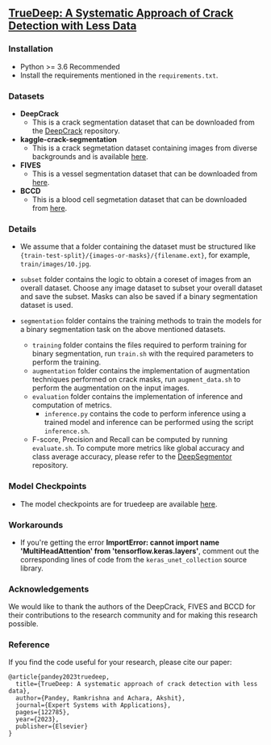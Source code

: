 ## [TrueDeep: A Systematic Approach of Crack Detection with Less Data](https://arxiv.org/abs/2305.19088)
### Installation
- Python >= 3.6 Recommended
- Install the requirements mentioned in the `requirements.txt`.

### Datasets

- **DeepCrack**
  - This is a crack segmentation dataset that can be downloaded from the [DeepCrack](https://github.com/yhlleo/DeepCrack/blob/master/dataset/DeepCrack.zip) repository.
- **kaggle-crack-segmentation**
  - This is a crack segmetation dataset containing images from diverse backgrounds and is available [here](https://www.kaggle.com/datasets/lakshaymiddha/crack-segmentation-dataset).
- **FIVES**
  - This is a vessel segmentation dataset that can be downloaded from [here](https://figshare.com/ndownloader/files/34969398).
- **BCCD**
  - This is a blood cell segmetation dataset that can be downloaded from [here](https://www.kaggle.com/datasets/jeetblahiri/bccd-dataset-with-mask).

### Details

- We assume that a folder containing the dataset must be structured like `{train-test-split}/{images-or-masks}/{filename.ext}`, for example, `train/images/10.jpg`.

- `subset` folder contains the logic to obtain a coreset of images from an overall dataset. Choose any image dataset to subset your overall dataset and
save the subset. Masks can also be saved if a binary segmentation dataset is used.

- `segmentation` folder contains the training methods to train the models for a binary segmentation task on the above mentioned datasets.
  - `training` folder contains the files required to perform training for binary segmentation, run `train.sh` with the required parameters to perform the training.
  - `augmentation` folder contains the implementation of augmentation techniques performed on crack masks, run `augment_data.sh` to perform the augmentation on the input images.
  - `evaluation` folder contains the implementation of inference and computation of metrics.
    - `inference.py` contains the code to perform inference using a trained model and inference can be performed using the script `inference.sh`.
  - F-score, Precision and Recall can be computed by running `evaluate.sh`. To compute more metrics like global accuracy and class average accuracy, please refer to the [DeepSegmentor](https://github.com/yhlleo/DeepSegmentor/tree/master/eval) repository.

### Model Checkpoints
  - The model checkpoints are for truedeep are available [here](https://drive.google.com/drive/folders/18Ytylwl37ItO8PQKhccitUeJM8V23m1u?usp=drive_link).

### Workarounds
-  If you're getting the error **ImportError: cannot import name 'MultiHeadAttention' from 'tensorflow.keras.layers'**, comment out the corresponding lines of code from the `keras_unet_collection` source library.

### Acknowledgements

We would like to thank the authors of the DeepCrack, FIVES and BCCD for their contributions to the research community and for making this research possible.

### Reference
If you find the code useful for your research, please cite our paper:

```
@article{pandey2023truedeep,
  title={TrueDeep: A systematic approach of crack detection with less data},
  author={Pandey, Ramkrishna and Achara, Akshit},
  journal={Expert Systems with Applications},
  pages={122785},
  year={2023},
  publisher={Elsevier}
}
```
